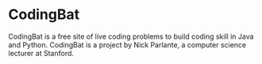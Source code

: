 # CodingBat
CodingBat is a free site of live coding problems to build coding skill in Java and Python. CodingBat is a project by Nick Parlante, a computer science lecturer at Stanford.
